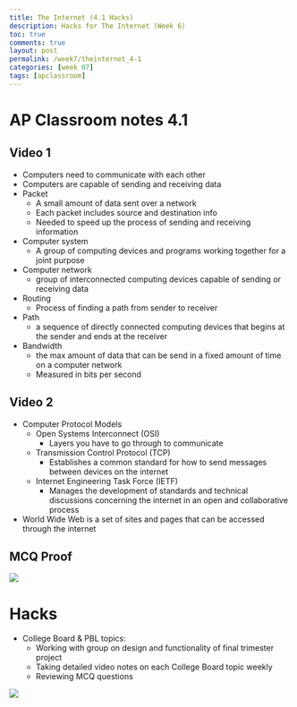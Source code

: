 ```yaml
---
title: The Internet (4.1 Hacks)
description: Hacks for The Internet (Week 6)
toc: true
comments: true
layout: post
permalink: /week7/theinternet_4-1
categories: [week 07]
tags: [apclassroom]
---
```


# AP Classroom notes 4.1

## Video 1

- Computers need to communicate with each other
- Computers are capable of sending and receiving data
- Packet
  - A small amount of data sent over a network
  - Each packet includes source and destination info
  - Needed to speed up the process of sending and receiving information
- Computer system
  - A group of computing devices and programs working together for a joint purpose
- Computer network
  - group of interconnected computing devices capable of sending or receiving data
- Routing
  - Process of finding a path from sender to receiver
- Path
  - a sequence of directly connected computing devices that begins at the sender and ends at the receiver
- Bandwidth
  - the max amount of data that can be send in a fixed amount of time on a computer network
  - Measured in bits per second

## Video 2

- Computer Protocol Models
  - Open Systems Interconnect (OSI)
    - Layers you have to go through to communicate
  - Transmission Control Protocol (TCP)
    - Establishes a common standard for how to send messages between devices on the internet
  - Internet Engineering Task Force (IETF)
    - Manages the development of standards and technical discussions concerning the internet in an open and collaborative process
- World Wide Web is a set of sites and pages that can be accessed through the internet

## MCQ Proof

![]({{site.baseurl}}/images/apclassroom4-1.jpg)

# Hacks

- College Board & PBL topics:
  - Working with group on design and functionality of final trimester project
  - Taking detailed video notes on each College Board topic weekly
  - Reviewing MCQ questions

![]({{site.baseurl}}/images/compsci.png)

